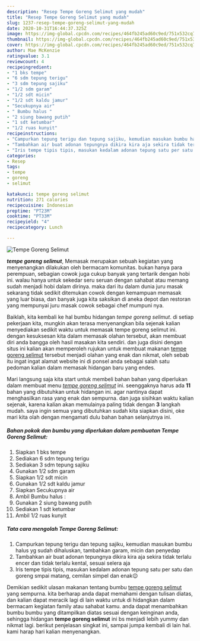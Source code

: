 ```yaml
---
description: "Resep Tempe Goreng Selimut yang mudah"
title: "Resep Tempe Goreng Selimut yang mudah"
slug: 1237-resep-tempe-goreng-selimut-yang-mudah
date: 2020-10-31T16:44:37.325Z
image: https://img-global.cpcdn.com/recipes/464fb245ad60c9ed/751x532cq70/tempe-goreng-selimut-foto-resep-utama.jpg
thumbnail: https://img-global.cpcdn.com/recipes/464fb245ad60c9ed/751x532cq70/tempe-goreng-selimut-foto-resep-utama.jpg
cover: https://img-global.cpcdn.com/recipes/464fb245ad60c9ed/751x532cq70/tempe-goreng-selimut-foto-resep-utama.jpg
author: Mae McKenzie
ratingvalue: 3.1
reviewcount: 4
recipeingredient:
- "1 bks tempe"
- "6 sdm tepung terigu"
- "3 sdm tepung sajiku"
- "1/2 sdm garam"
- "1/2 sdt micin"
- "1/2 sdt kaldu jamur"
- "Secukupnya air"
- " Bumbu halus "
- "2 siung bawang putih"
- "1 sdt ketumbar"
- "1/2 ruas kunyit"
recipeinstructions:
- "Campurkan tepung terigu dan tepung sajiku, kemudian masukan bumbu halus yg sudah dihaluskan, tambahkan garam, micin dan penyedap"
- "Tambahkan air buat adonan tepungnya dikira kira aja sekira tidak terlalu encer dan tidak terlalu kental, sesuai selera aja"
- "Iris tempe tipis tipis, masukan kedalam adonan tepung satu per satu dan goreng smpai matang, cemilan simpel dan enak😉"
categories:
- Resep
tags:
- tempe
- goreng
- selimut

katakunci: tempe goreng selimut 
nutrition: 271 calories
recipecuisine: Indonesian
preptime: "PT23M"
cooktime: "PT33M"
recipeyield: "4"
recipecategory: Lunch

---
```



![Tempe Goreng Selimut](https://img-global.cpcdn.com/recipes/464fb245ad60c9ed/751x532cq70/tempe-goreng-selimut-foto-resep-utama.jpg)

<b><i>tempe goreng selimut</i></b>, Memasak merupakan sebuah kegiatan yang menyenangkan dilakukan oleh bermacam komunitas. bukan hanya para perempuan, sebagian cowok juga cukup banyak yang tertarik dengan hobi ini. walau hanya untuk sekedar seru seruan dengan sahabat atau memang sudah menjadi hobi dalam dirinya. maka dari itu dalam dunia juru masak sekarang tidak sedikit ditemukan cowok dengan kemampuan memasak yang luar biasa, dan banyak juga kita saksikan di aneka depot dan restoran yang mempunyai juru masak cowok sebagai chef mumpuni nya.

Baiklah, kita kembali ke hal bumbu hidangan <i>tempe goreng selimut</i>. di setiap pekerjaan kita, mungkin akan terasa menyenangkan bila sejenak kalian menyediakan sedikit waktu untuk memasak tempe goreng selimut ini. dengan kesuksesan kita dalam memasak olahan tersebut, akan membuat diri anda bangga oleh hasil masakan kita sendiri. dan juga disini dengan situs ini kalian akan memperoleh rujukan untuk membuat makanan <u>tempe goreng selimut</u> tersebut menjadi olahan yang enak dan nikmat, oleh sebab itu ingat ingat alamat website ini di ponsel anda sebagai salah satu pedoman kalian dalam memasak hidangan baru yang endes.




Mari langsung saja kita start untuk membeli bahan bahan yang diperlukan dalam membuat menu <u><i>tempe goreng selimut</i></u> ini. seenggaknya harus ada <b>11</b> bahan yang dibutuhkan untuk hidangan ini. agar nantinya dapat menghasilkan rasa yang enak dan sempurna. dan juga sisihkan waktu kalian sejenak, karena kalian akan memulainya paling tidak dengan <b>3</b> langkah mudah. saya ingin semua yang dibutuhkan sudah kita siapkan disini, oke mari kita olah dengan mengamati dulu bahan bahan selanjutnya ini.

<!--inarticleads1-->

##### Bahan pokok dan bumbu yang diperlukan dalam pembuatan Tempe Goreng Selimut:

1. Siapkan 1 bks tempe
1. Sediakan 6 sdm tepung terigu
1. Sediakan 3 sdm tepung sajiku
1. Gunakan 1/2 sdm garam
1. Siapkan 1/2 sdt micin
1. Gunakan 1/2 sdt kaldu jamur
1. Siapkan Secukupnya air
1. Ambil  Bumbu halus :
1. Gunakan 2 siung bawang putih
1. Sediakan 1 sdt ketumbar
1. Ambil 1/2 ruas kunyit




<!--inarticleads2-->

##### Tata cara mengolah Tempe Goreng Selimut:

1. Campurkan tepung terigu dan tepung sajiku, kemudian masukan bumbu halus yg sudah dihaluskan, tambahkan garam, micin dan penyedap
1. Tambahkan air buat adonan tepungnya dikira kira aja sekira tidak terlalu encer dan tidak terlalu kental, sesuai selera aja
1. Iris tempe tipis tipis, masukan kedalam adonan tepung satu per satu dan goreng smpai matang, cemilan simpel dan enak😉




Demikian sedikit ulasan makanan tentang bumbu <u>tempe goreng selimut</u> yang sempurna. kita berharap anda dapat memahami dengan tulisan diatas, dan kalian dapat meracik lagi di lain waktu untuk di hidangkan dalam bermacam kegiatan family atau sahabat kamu. anda dapat menambahkan bumbu bumbu yang ditampilkan diatas sesuai dengan keinginan anda, sehingga hidangan <b>tempe goreng selimut</b> ini bs menjadi lebih yummy dan nikmat lagi. berikut penjelasan singkat ini, sampai jumpa kembali di lain hal. kami harap hari kalian menyenangkan.
